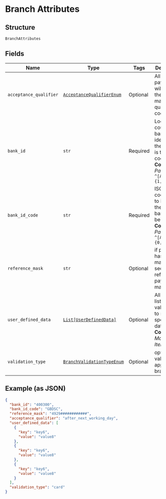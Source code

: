 
# Branch Attributes

## Structure

`BranchAttributes`

## Fields

| Name | Type | Tags | Description |
|  --- | --- | --- | --- |
| `acceptance_qualifier` | [`AcceptanceQualifierEnum`](../../doc/models/acceptance-qualifier-enum.md) | Optional | All accepted payments will receive the matching qualifier code |
| `bank_id` | `str` | Required | Local country bank identifier. In the UK this is the sort code.<br>**Constraints**: *Pattern*: `^[A-Z0-9]{1,11}$` |
| `bank_id_code` | `str` | Required | ISO 20022 code used to identify the type of bank ID being used<br>**Constraints**: *Pattern*: `^[A-Z]{0,16}$` |
| `reference_mask` | `str` | Optional | if present – has effect of making secondary reference in payment mandatory |
| `user_defined_data` | [`List[UserDefinedData]`](../../doc/models/user-defined-data.md) | Optional | All purpose list of key-value pairs to store specific data.<br>**Constraints**: *Maximum Items*: `5` |
| `validation_type` | [`BranchValidationTypeEnum`](../../doc/models/branch-validation-type-enum.md) | Optional | optional validation to apply to the branch |

## Example (as JSON)

```json
{
  "bank_id": "400300",
  "bank_id_code": "GBDSC",
  "reference_mask": "4929############",
  "acceptance_qualifier": "after_next_working_day",
  "user_defined_data": [
    {
      "key": "key6",
      "value": "value8"
    },
    {
      "key": "key6",
      "value": "value8"
    },
    {
      "key": "key6",
      "value": "value8"
    }
  ],
  "validation_type": "card"
}
```

